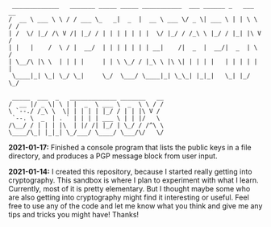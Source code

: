 
     _____________   _______ _____ _____ ___________  ___ ______ _   ___   __
    /  __ \ ___ \ \ / / ___ \_   _|  _  |  __ \ ___ \/ _ \| ___ \ | | \ \ / /
    | /  \/ |_/ /\ V /| |_/ / | | | | | | |  \/ |_/ / /_\ \ |_/ / |_| |\ V /
    | |   |    /  \ / |  __/  | | | | | | | __|    /|  _  |  __/|  _  | \ /  
    | \__/\ |\ \  | | | |     | | \ \_/ / |_\ \ |\ \| | | | |   | | | | | |  
     \____|_| \_| \_/ \_|     \_/  \___/ \____|_| \_\_| |_|_|   \_| |_/ \_/  

     _____  ___  _   _____________ _______   __                              
    /  __ |/ _ \| \ | |  _  \ ___ \  _  \ \ / /                              
    \ `--./ /_\ \  \| | | | | |_/ / | | |\ V /                               
     `--. \  _  | . ` | | | | ___ \ | | |/   \                               
    /\__/ / | | | |\  | |/ /| |_/ | \_/ / /^\ \                              
    \____/\_| |_|_| \_/___/ \____/ \___/\/   \/                              


**2021-01-17:** Finished a console program that lists the public keys in
a file directory, and produces a PGP message block from user input.

**2021-01-14:** I created this repository, because I started really getting
into cryptography. This sandbox is where I plan to experiment with what I
learn. Currently, most of it is pretty elementary. But I thought maybe some
who are also getting into cryptography might find it interesting or useful.
Feel free to use any of the code and let me know what you think and give me
any tips and tricks you might have! Thanks!
